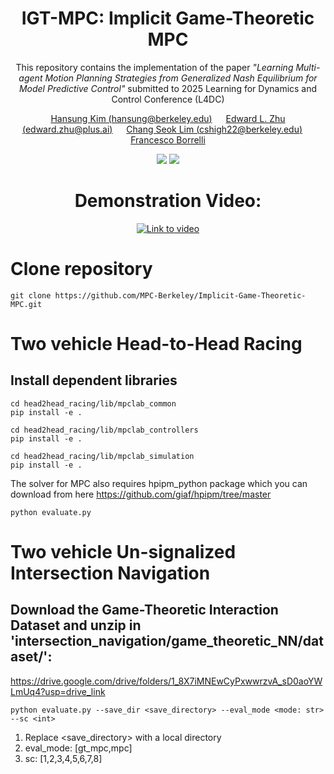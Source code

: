 <div align="center">

# IGT-MPC: Implicit Game-Theoretic MPC
This repository contains the implementation of the paper <em>"Learning Multi-agent Motion Planning Strategies from Generalized Nash Equilibrium for Model Predictive Control"</em> submitted to 2025 Learning for Dynamics and Control Conference (L4DC) 

[Hansung Kim (hansung@berkeley.edu)](https://github.com/hansungkim98122) &emsp; [Edward L. Zhu (edward.zhu@plus.ai)](https://www.linkedin.com/in/edward-zhu/) &emsp; [Chang Seok Lim (cshigh22@berkeley.edu)](https://www.linkedin.com/in/kevin-lim-315b3b258/) &emsp; [Francesco Borrelli](https://me.berkeley.edu/people/francesco-borrelli/)   

![](https://img.shields.io/badge/language-python-blue)
<a href='https://arxiv.org/abs/2402.01116'><img src='https://img.shields.io/badge/Paper-Arxiv-red'></a>

# Demonstration Video:
[![Link to video](http://img.youtube.com/vi/Id_qpvGETjQ/hqdefault.jpg)](https://youtu.be/Id_qpvGETjQ)
</div>

# Clone repository
```
git clone https://github.com/MPC-Berkeley/Implicit-Game-Theoretic-MPC.git
```
# Two vehicle Head-to-Head Racing
## Install dependent libraries
```
cd head2head_racing/lib/mpclab_common
pip install -e .
```
```
cd head2head_racing/lib/mpclab_controllers
pip install -e .
```
```
cd head2head_racing/lib/mpclab_simulation
pip install -e .
```
The solver for MPC also requires hpipm_python package which you can download from here <href>https://github.com/giaf/hpipm/tree/master</href>

```
python evaluate.py
```
# Two vehicle Un-signalized Intersection Navigation
## Download the Game-Theoretic Interaction Dataset and unzip in 'intersection_navigation/game_theoretic_NN/dataset/':
https://drive.google.com/drive/folders/1_8X7iMNEwCyPxwwrzvA_sD0aoYWLmUq4?usp=drive_link

```
python evaluate.py --save_dir <save_directory> --eval_mode <mode: str> --sc <int>
```

1) Replace <save_directory> with a local directory
2) eval_mode: [gt_mpc,mpc]
3) sc: [1,2,3,4,5,6,7,8]

